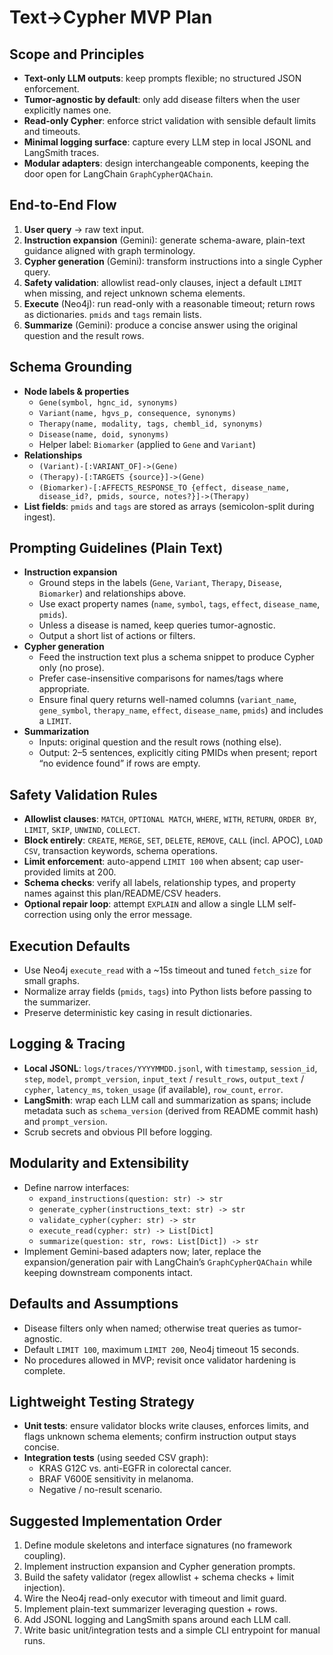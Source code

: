 # Text→Cypher MVP Plan

## Scope and Principles
- **Text-only LLM outputs**: keep prompts flexible; no structured JSON enforcement.
- **Tumor-agnostic by default**: only add disease filters when the user explicitly names one.
- **Read-only Cypher**: enforce strict validation with sensible default limits and timeouts.
- **Minimal logging surface**: capture every LLM step in local JSONL and LangSmith traces.
- **Modular adapters**: design interchangeable components, keeping the door open for LangChain `GraphCypherQAChain`.

## End-to-End Flow
1. **User query** → raw text input.
2. **Instruction expansion** (Gemini): generate schema-aware, plain-text guidance aligned with graph terminology.
3. **Cypher generation** (Gemini): transform instructions into a single Cypher query.
4. **Safety validation**: allowlist read-only clauses, inject a default `LIMIT` when missing, and reject unknown schema elements.
5. **Execute** (Neo4j): run read-only with a reasonable timeout; return rows as dictionaries. `pmids` and `tags` remain lists.
6. **Summarize** (Gemini): produce a concise answer using the original question and the result rows.

## Schema Grounding
- **Node labels & properties**
  - `Gene(symbol, hgnc_id, synonyms)`
  - `Variant(name, hgvs_p, consequence, synonyms)`
  - `Therapy(name, modality, tags, chembl_id, synonyms)`
  - `Disease(name, doid, synonyms)`
  - Helper label: `Biomarker` (applied to `Gene` and `Variant`)
- **Relationships**
  - `(Variant)-[:VARIANT_OF]->(Gene)`
  - `(Therapy)-[:TARGETS {source}]->(Gene)`
  - `(Biomarker)-[:AFFECTS_RESPONSE_TO {effect, disease_name, disease_id?, pmids, source, notes?}]->(Therapy)`
- **List fields**: `pmids` and `tags` are stored as arrays (semicolon-split during ingest).

## Prompting Guidelines (Plain Text)
- **Instruction expansion**
  - Ground steps in the labels (`Gene`, `Variant`, `Therapy`, `Disease`, `Biomarker`) and relationships above.
  - Use exact property names (`name`, `symbol`, `tags`, `effect`, `disease_name`, `pmids`).
  - Unless a disease is named, keep queries tumor-agnostic.
  - Output a short list of actions or filters.
- **Cypher generation**
  - Feed the instruction text plus a schema snippet to produce Cypher only (no prose).
  - Prefer case-insensitive comparisons for names/tags where appropriate.
  - Ensure final query returns well-named columns (`variant_name`, `gene_symbol`, `therapy_name`, `effect`, `disease_name`, `pmids`) and includes a `LIMIT`.
- **Summarization**
  - Inputs: original question and the result rows (nothing else).
  - Output: 2–5 sentences, explicitly citing PMIDs when present; report “no evidence found” if rows are empty.

## Safety Validation Rules
- **Allowlist clauses**: `MATCH`, `OPTIONAL MATCH`, `WHERE`, `WITH`, `RETURN`, `ORDER BY`, `LIMIT`, `SKIP`, `UNWIND`, `COLLECT`.
- **Block entirely**: `CREATE`, `MERGE`, `SET`, `DELETE`, `REMOVE`, `CALL` (incl. APOC), `LOAD CSV`, transaction keywords, schema operations.
- **Limit enforcement**: auto-append `LIMIT 100` when absent; cap user-provided limits at 200.
- **Schema checks**: verify all labels, relationship types, and property names against this plan/README/CSV headers.
- **Optional repair loop**: attempt `EXPLAIN` and allow a single LLM self-correction using only the error message.

## Execution Defaults
- Use Neo4j `execute_read` with a ~15s timeout and tuned `fetch_size` for small graphs.
- Normalize array fields (`pmids`, `tags`) into Python lists before passing to the summarizer.
- Preserve deterministic key casing in result dictionaries.

## Logging & Tracing
- **Local JSONL**: `logs/traces/YYYYMMDD.jsonl`, with `timestamp`, `session_id`, `step`, `model`, `prompt_version`, `input_text` / `result_rows`, `output_text` / `cypher`, `latency_ms`, `token_usage` (if available), `row_count`, `error`.
- **LangSmith**: wrap each LLM call and summarization as spans; include metadata such as `schema_version` (derived from README commit hash) and `prompt_version`.
- Scrub secrets and obvious PII before logging.

## Modularity and Extensibility
- Define narrow interfaces:
  - `expand_instructions(question: str) -> str`
  - `generate_cypher(instructions_text: str) -> str`
  - `validate_cypher(cypher: str) -> str`
  - `execute_read(cypher: str) -> List[Dict]`
  - `summarize(question: str, rows: List[Dict]) -> str`
- Implement Gemini-based adapters now; later, replace the expansion/generation pair with LangChain’s `GraphCypherQAChain` while keeping downstream components intact.

## Defaults and Assumptions
- Disease filters only when named; otherwise treat queries as tumor-agnostic.
- Default `LIMIT 100`, maximum `LIMIT 200`, Neo4j timeout 15 seconds.
- No procedures allowed in MVP; revisit once validator hardening is complete.

## Lightweight Testing Strategy
- **Unit tests**: ensure validator blocks write clauses, enforces limits, and flags unknown schema elements; confirm instruction output stays concise.
- **Integration tests** (using seeded CSV graph):
  - KRAS G12C vs. anti-EGFR in colorectal cancer.
  - BRAF V600E sensitivity in melanoma.
  - Negative / no-result scenario.

## Suggested Implementation Order
1. Define module skeletons and interface signatures (no framework coupling).
2. Implement instruction expansion and Cypher generation prompts.
3. Build the safety validator (regex allowlist + schema checks + limit injection).
4. Wire the Neo4j read-only executor with timeout and limit guard.
5. Implement plain-text summarizer leveraging question + rows.
6. Add JSONL logging and LangSmith spans around each LLM call.
7. Write basic unit/integration tests and a simple CLI entrypoint for manual runs.


